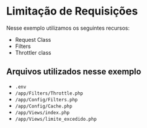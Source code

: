 # Limitação de Requisições

Nesse exemplo utilizamos os seguintes recursos:

- Request Class
- Filters
- Throttler class

## Arquivos utilizados nesse exemplo

- `.env`
- `/app/Filters/Throttle.php`
- `/app/Config/Filters.php`
- `/app/Config/Cache.php`
- `/app/Views/index.php`
- `/app/Views/limite_excedido.php`